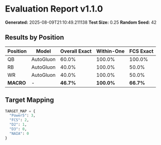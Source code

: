 # Evaluation Report v1.1.0

**Generated:** 2025-08-09T21:10:49.211138
**Test Size:** 0.25
**Random Seed:** 42

## Results by Position

| Position | Model | Overall Exact | Within-One | FCS Exact |
|----------|-------|---------------|------------|----------|
| QB | AutoGluon | 60.0% | 100.0% | 100.0% |
| RB | AutoGluon | 40.0% | 100.0% | 50.0% |
| WR | AutoGluon | 40.0% | 100.0% | 50.0% |
| **MACRO** | - | **46.7%** | **100.0%** | **66.7%** |

## Target Mapping

```python
TARGET_MAP = {
  "Power5": 3,
  "FCS": 2,
  "D2": 1,
  "D3": 0,
  "NAIA": 0
}
```
